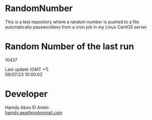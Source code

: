 # RandomNumber    
This is a test repository where a random number is pushed to a file automatically passwordless from a cron job in my Linux CentOS server    
# Random Number of the last run   
10437
      
Last update (GMT +1)    
09/07/23 10:00:02
# Developer    
Hamdy Abou El Anein   
hamdy.aea@protonmail.com
